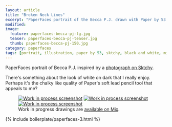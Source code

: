 ```yaml
---
layout: article
title: "Broken Neck Lines"
excerpt: "PaperFaces portrait of the Becca P.J. drawn with Paper by 53 on an iPad."
modified: 
image: 
  feature: paperfaces-becca-pj-lg.jpg
  teaser: paperfaces-becca-pj-teaser.jpg
  thumb: paperfaces-becca-pj-150.jpg
category: paperfaces
tags: [portrait, illustration, paper by 53, sktchy, black and white, mix]
---
```


PaperFaces portrait of Becca P.J. inspired by a [photograph on Sktchy](http://sktchy.com/WCFVrC).

There's something about the look of white on dark that I really enjoy. Perhaps it's the chalky like quality of Paper's soft lead pencil tool that appeals to me?

<figure class="third">
  <a href="{{ site.url }}/images/paperfaces-becca-pj-process-1-lg.jpg"><img src="{{ site.url }}/images/paperfaces-becca-pj-process-1-600.jpg" alt="Work in process screenshot"></a>
  <a href="{{ site.url }}/images/paperfaces-becca-pj-process-2-lg.jpg"><img src="{{ site.url }}/images/paperfaces-becca-pj-process-2-600.jpg" alt="Work in process screenshot"></a>
  <a href="{{ site.url }}/images/paperfaces-becca-pj-process-3-lg.jpg"><img src="{{ site.url }}/images/paperfaces-becca-pj-process-3-600.jpg" alt="Work in process screenshot"></a>
  <figcaption>Work in progress drawings are <a href="https://mix.fiftythree.com/11098-Michael-Rose/3471365">available on Mix</a>.</figcaption>
</figure>

{% include boilerplate/paperfaces-3.html %}

